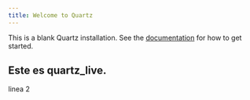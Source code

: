 ```yaml
---
title: Welcome to Quartz
---
```


This is a blank Quartz installation.
See the [documentation](https://quartz.jzhao.xyz) for how to get started.


## Este es quartz_live.

linea 2